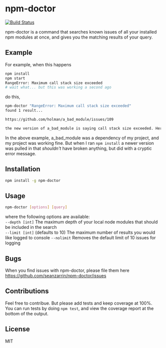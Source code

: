 npm-doctor
==============================
[![Build Status](https://travis-ci.org/seanzarrin/npm-doctor.svg?branch=master)](https://travis-ci.org/seanzarrin/npm-doctor)

npm-doctor is a command that searches known issues of all your installed npm modules at once, and gives you the matching results of your query.

## Example

For example, when this happens
```sh
npm install
npm start
RangeError: Maximum call stack size exceeded
# wait what... but this was working a second ago
```

do this,
```sh
npm-doctor "RangeError: Maximum call stack size exceeded"
found 1 result...

https://github.com/holman/a_bad_module/issues/109

the new version of a_bad_module is saying call stack size exceeded. Here's how I fixed it.
```

In the above example, a_bad_module was a dependency of my project, and my project was working fine. But when I ran `npm install` a newer version was pulled in that _shouldn't_ have broken anything, but did with a cryptic error message.

## Installation
```sh
npm install -g npm-doctor
```

## Usage
```sh
npm-doctor [options] [query]
```

where the following options are available:  
`--depth [int]`    The maximum depth of your local node modules that should be included in the search  
`--limit [int]`    (defaults to 10) The maximum number of results you would like logged to console
`--nolimit`        Removes the default limit of 10 issues for logging

## Bugs
When you find issues with npm-doctor, please file them here https://github.com/seanzarrin/npm-doctor/issues

## Contributions
Feel free to contribue. But please add tests and keep coverage at 100%. You can run tests by doing `npm test`, and view the coverage report at the bottom of the output.

## License
MIT
